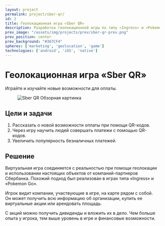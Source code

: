```yaml
---
layout: project
permalink: project/sber-qr/
id: 2
title: Геолокационная игра «Sber QR»
description: Разработка геолокационной игры по типу «Ingress» и «Pokemon Go» для продвижения новой услуги от «Сбербанка» — оплата по QR кодам.
prev_image: "/assets/img/projects/prev/sber-qr-prev.png"
prev_position: center
prev_background: "#367CF4"
spheres: ['marketing', 'geolocation', 'game']
technologies: ['android', 'iOS', 'native']
---
```


# Геолокационная игра «Sber QR»

Играйте и изучайте новые возможности для оплаты.

<figure>
    <img src="{{ site.baseurl }}/assets/img/projects/sber-qr/sber-qr-1-overview.png" alt="Sber QR Обзорная картинка"/>
</figure>

## Цели и задачи
1. Рассказать о новой возможности оплаты при помощи QR-кодов.
2. Через игру научить людей совершать платежи с помощью QR-кодов.
3. Увеличить популярность безналичных платежей.

## Решение

Виртуальная игра соединяется с реальностью при помощи геолокации и использовании настоящих объектов от компаний-партнеров Сбербанка. Похожий подход был реализован в играх типа «Ingress» и «Pokemon Go».

Игрок видит компании, участвующие в игре, на карте рядом с собой. Он может получить всю информацию об организации, купить ее виртуальные акции или арендовать площадь.

С акций можно получить дивиденды и вложить их в дело. Чем больше опыта у игрока, тем выше уровень в игре и финансовые возможности.
